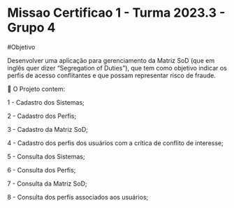 # Missao Certificao 1 - Turma 2023.3 - Grupo 4

#Objetivo

Desenvolver uma aplicação para gerenciamento da Matriz SoD (que em inglês quer dizer “Segregation of Duties”), que tem como objetivo indicar os perfis de acesso conflitantes e que possam representar risco de fraude.

📝 O Projeto contem: 

1 - Cadastro dos Sistemas;

2 - Cadastro dos Perfis;

3 - Cadastro da Matriz SoD;

4 - Cadastro dos perfis dos usuários com a crítica de conflito de interesse;

5 - Consulta dos Sistemas;

6 - Consulta dos Perfis;

7 - Consulta da Matriz SoD;

8 - Consulta dos perfis associados aos usuários;
